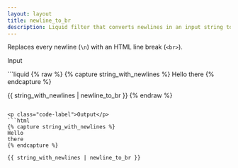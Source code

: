 ```yaml
---
layout: layout
title: newline_to_br
description: Liquid filter that converts newlines in an input string to HTML <br> tags.
---
```


Replaces every newline (`\n`) with an HTML line break (`<br>`).

<p class="code-label">Input</p>
```liquid
{% raw %}
{% capture string_with_newlines %}
Hello
there
{% endcapture %}

{{ string_with_newlines | newline_to_br }}
{% endraw %}
```

<p class="code-label">Output</p>
```html
{% capture string_with_newlines %}
Hello
there
{% endcapture %}

{{ string_with_newlines | newline_to_br }}
```
